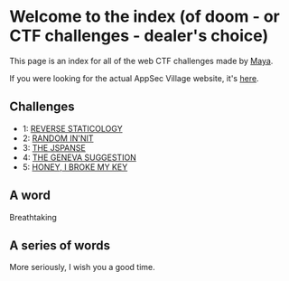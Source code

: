 # Welcome to the index (of doom - or CTF challenges - dealer's choice)

This page is an index for all of the web CTF challenges made by [Maya](https://tech.lgbt/@AtomicMaya).

If you were looking for the actual AppSec Village website, it's [here](https://appsecvillage.com).

## Challenges

- 1: [REVERSE STATICOLOGY](/reverse-staticology)
- 2: [RANDOM IN'NIT](/random-innit)
- 3: [THE JSPANSE](/the-jspanse)
- 4: [THE GENEVA SUGGESTION](/the-geneva-suggestion)
- 5: [HONEY, I BROKE MY KEY](/honey-i-broke-my-key.7z)

## A word

Breathtaking

## A series of words

More seriously, I wish you a good time.
